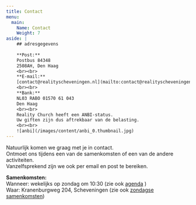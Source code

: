 ```yaml
---
title: Contact
menu:
  main:
    Name: Contact
    Weight: 7
aside: |
    ## adresgegevens
    
    **Post:**  
    Postbus 84348  
    2508AH, Den Haag
    <br><br>
    **E-mail:**  
    [contact@realityscheveningen.nl](mailto:contact@realityscheveningen.nl)
    <br><br>
    **Bank:**  
    NL03 RABO 01570 61 043  
    Den Haag
    <br><br>
    Reality Church heeft een ANBI-status.  
    Uw giften zijn dus aftrekbaar van de belasting.
    <br><br>
    ![anbi](/images/content/anbi_0.thumbnail.jpg)
---
```


Natuurlijk komen we graag met je in contact.  
Ontmoet ons tijdens een van de samenkomsten of een van de andere activiteiten.  
Vanzelfsprekend zijn we ook per email en post te bereiken.

**Samenkomsten:**  
Wanneer: wekelijks op zondag om 10:30 (zie ook [agenda](/agenda) )  
Waar: Kranenburgweg 204, Scheveningen (zie ook [zondagse samenkomsten](/connect/zondagse-diensten))
